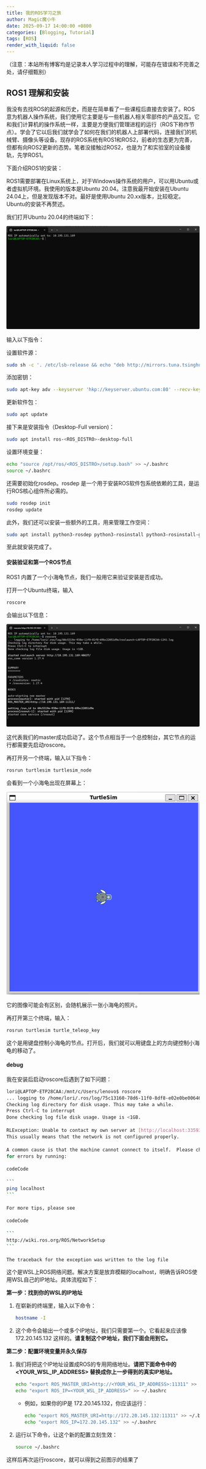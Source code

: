 ```yaml
---
title: 我的ROS学习之旅
author: Magic魔小牛
date: 2025-09-17 14:00:00 +0800
categories: [Blogging, Tutorial]
tags: [ROS]
render_with_liquid: false
---
```


（注意：本站所有博客均是记录本人学习过程中的理解，可能存在错误和不完善之处，请仔细甄别）

## ROS1 理解和安装

我没有去找ROS的起源和历史，而是在简单看了一些课程后直接去安装了。ROS意为机器人操作系统，我们使用它主要是与一些机器人相关零部件的产品交互。它和我们计算机的操作系统一样，主要是方便我们管理进程的运行（ROS下称作节点）。学会了它以后我们就学会了如何在我们的机器人上部署代码，连接我们的机械臂、摄像头等设备。现存的ROS系统有ROS1和ROS2，前者的生态更为完善，但都有向ROS2更新的态势。笔者没接触过ROS2，也是为了和实验室的设备接轨，先学ROS1。

下面介绍ROS1的安装：

ROS1需要部署在Linux系统上，对于Windows操作系统的用户，可以用Ubuntu或者虚拟机环境。我使用的版本是Ubuntu 20.04。注意我最开始安装在Ubuntu 24.04上，但是发现版本不对。最好是使用Ubuntu 20.xx版本，比较稳定。Ubuntu的安装不再赘述。

我们打开Ubuntu 20.04的终端如下：

![ubuntu1](../../assets/img/ros/ubuntu1.png)

输入以下指令：

设置软件源：

```bash
sudo sh -c '. /etc/lsb-release && echo "deb http://mirrors.tuna.tsinghua.edu.cn/ros/ubuntu/ `lsb_release -cs` main" > /etc/apt/sources.list.d/ros-latest.list'
```

添加密钥：

```bash
sudo apt-key adv --keyserver 'hkp://keyserver.ubuntu.com:80' --recv-key C1CF6E31E6BADE8868B172B4F42ED6FBAB17C654
```

更新软件包：

```bash
sudo apt update
```

接下来是安装指令（Desktop-Full version)：

```bash
sudo apt install ros-<ROS_DISTRO>-desktop-full
```

设置环境变量：

```bash
echo "source /opt/ros/<ROS_DISTRO>/setup.bash" >> ~/.bashrc
source ~/.bashrc
```

还需要初始化rosdep。rosdep 是一个用于安装ROS软件包系统依赖的工具，是运行ROS核心组件所必需的。

```bash
sudo rosdep init
rosdep update
```

此外，我们还可以安装一些额外的工具，用来管理工作空间：

```bash
sudo apt install python3-rosdep python3-rosinstall python3-rosinstall-generator python3-wstool build-essential
```

至此就安装完成了。

#### 安装验证和第一个ROS节点

ROS1 内置了一个小海龟节点，我们一般用它来验证安装是否成功。

打开一个Ubuntu终端，输入

```bash
roscore
```

会输出以下信息：

![roscore](../../assets/img/ros/roscore.png)

这代表我们的master成功启动了。这个节点相当于一个总控制台，其它节点的运行都需要先启动roscore。

再打开另一个终端，输入以下指令：

```bash
rosrun turtlesim turtlesim_node
```

会看到一个小海龟出现在屏幕上：

![turtle](../../assets/img/ros/turtle.png)

它的图像可能会有区别，会随机展示一张小海龟的照片。

再打开第三个终端，输入：

```bash
rosrun turtlesim turtle_teleop_key
```

这个是用键盘控制小海龟的节点。打开后，我们就可以用键盘上的方向键控制小海龟的移动了。

#### debug

我在安装后启动roscore后遇到了如下问题：

~~~bash
lori@LAPTOP-ETP28CAA:/mnt/c/Users/lenovo$ roscore
... logging to /home/lori/.ros/log/75c13160-78d6-11f0-8df8-e02e0be00646/roslaunch-LAPTOP-ETP28CAA-43.log
Checking log directory for disk usage. This may take a while.
Press Ctrl-C to interrupt
Done checking log file disk usage. Usage is <1GB.

RLException: Unable to contact my own server at [http://localhost:33593/].
This usually means that the network is not configured properly.

A common cause is that the machine cannot connect to itself.  Please check
for errors by running:

codeCode

```
ping localhost
```

For more tips, please see

codeCode

```
http://wiki.ros.org/ROS/NetworkSetup
```

The traceback for the exception was written to the log file
~~~

这个是WSL上ROS网络问题。解决方案是放弃模糊的localhost，明确告诉ROS使用WSL自己的IP地址。具体流程如下：

**第一步：找到你的WSL的IP地址**

1. 在崭新的终端里，输入以下命令：

   ```bash
   hostname -I
   ```

2. 这个命令会输出一个或多个IP地址，我们只需要第一个。它看起来应该像 172.20.145.132 这样的。**请复制这个IP地址，我们下面会用到它。**

**第二步：配置环境变量并永久保存**

1. 我们将把这个IP地址设置成ROS的专用网络地址。**请把下面命令中的 <YOUR_WSL_IP_ADDRESS> 替换成你上一步得到的真实IP地址。**

   ```bash
   echo "export ROS_MASTER_URI=http://<YOUR_WSL_IP_ADDRESS>:11311" >> ~/.bashrc
   echo "export ROS_IP=<YOUR_WSL_IP_ADDRESS>" >> ~/.bashrc
   ```

   - 例如，如果你的IP是 172.20.145.132，你应该运行：

     ```bash
     echo "export ROS_MASTER_URI=http://172.20.145.132:11311" >> ~/.bashrc
     echo "export ROS_IP=172.20.145.132" >> ~/.bashrc
     ```

2. 运行以下命令，让这个新的配置立刻生效：

   ```bash
   source ~/.bashrc
   ```

这样后再次运行roscore，就可以得到之前图示的结果了

